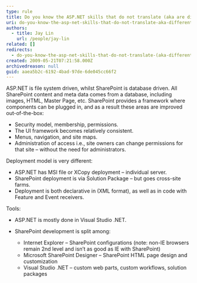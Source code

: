 ```yaml
---
type: rule
title: Do you know the ASP.NET skills that do not translate (aka are different) ?
uri: do-you-know-the-asp-net-skills-that-do-not-translate-aka-different
authors:
  - title: Jay Lin
    url: /people/jay-lin
related: []
redirects:
  - do-you-know-the-asp-net-skills-that-do-not-translate-(aka-different)
created: 2009-05-21T07:21:58.000Z
archivedreason: null
guid: aaea5b2c-6192-4bad-97de-6de045cc66f2
---
```

ASP.NET is file system driven, whilst SharePoint is database driven. All SharePoint content and meta data comes from a database, including images, HTML, Master Page, etc. SharePoint provides a framework where components can be plugged in, and as a result these areas are improved out-of-the-box:

* Security model, membership, permissions.
* The UI framework becomes relatively consistent.
* Menus, navigation, and site maps.
* Administration of access i.e., site owners can change permissions for that site – without the need for administrators.

Deployment model is very different:

* ASP.NET has MSI file or XCopy deployment – individual server.
* SharePoint deployment is via Solution Package – but goes cross-site farms.
* Deployment is both declarative in (XML format), as well as in code with Feature and Event receivers.

Tools:

* ASP.NET is mostly done in Visual Studio .NET.
* SharePoint development is split among:

  * Internet Explorer – SharePoint configurations (note: non-IE browsers remain 2nd level and isn’t as good as IE with SharePoint)
  * Microsoft SharePoint Designer – SharePoint HTML page design and customization
  * Visual Studio .NET – custom web parts, custom workflows, solution packages

<!--endintro-->